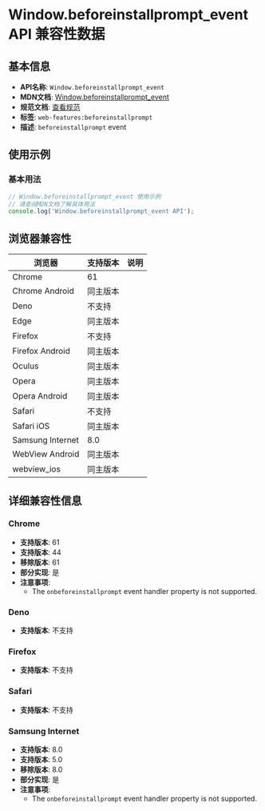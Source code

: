 # Window.beforeinstallprompt_event API 兼容性数据

## 基本信息

- **API名称**: `Window.beforeinstallprompt_event`
- **MDN文档**: [Window.beforeinstallprompt_event](https://developer.mozilla.org/docs/Web/API/Window/beforeinstallprompt_event)
- **规范文档**: [查看规范](https://wicg.github.io/manifest-incubations/#onbeforeinstallprompt-attribute)
- **标签**: `web-features:beforeinstallprompt`
- **描述**: `beforeinstallprompt` event

## 使用示例

### 基本用法

```javascript
// Window.beforeinstallprompt_event 使用示例
// 请查阅MDN文档了解具体用法
console.log('Window.beforeinstallprompt_event API');
```

## 浏览器兼容性

| 浏览器 | 支持版本 | 说明 |
|--------|----------|------|
| Chrome | 61 |  |
| Chrome Android | 同主版本 |  |
| Deno | 不支持 |  |
| Edge | 同主版本 |  |
| Firefox | 不支持 |  |
| Firefox Android | 同主版本 |  |
| Oculus | 同主版本 |  |
| Opera | 同主版本 |  |
| Opera Android | 同主版本 |  |
| Safari | 不支持 |  |
| Safari iOS | 同主版本 |  |
| Samsung Internet | 8.0 |  |
| WebView Android | 同主版本 |  |
| webview_ios | 同主版本 |  |

## 详细兼容性信息

### Chrome

- **支持版本**: 61
- **支持版本**: 44
- **移除版本**: 61
- **部分实现**: 是
- **注意事项**:
  - The `onbeforeinstallprompt` event handler property is not supported.

### Deno

- **支持版本**: 不支持

### Firefox

- **支持版本**: 不支持

### Safari

- **支持版本**: 不支持

### Samsung Internet

- **支持版本**: 8.0
- **支持版本**: 5.0
- **移除版本**: 8.0
- **部分实现**: 是
- **注意事项**:
  - The `onbeforeinstallprompt` event handler property is not supported.

